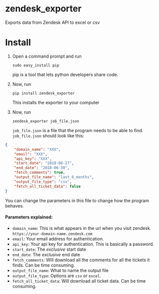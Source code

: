 # zendesk_exporter
Exports data from Zendesk API to excel or csv

# Install
1. Open a command prompt and run 

   `sudo easy_install pip`

   pip is a tool that lets python developers share code.
2. Now, run 

   `pip install zendesk_exporter`
   
   This installs the exporter to your computer
3. Now, run 

   `zendesk_exporter job_file.json`
   
   `job_file.json` is a file that the program needs to be able to find. `job_file.json` should look like this:

```json
{
    "domain_name": "XXX",
    "email": "XXX",
    "api_key": "XXX",
    "start_date": "2018-06-27",
    "end_date": "2018-06-30",
    "fetch_comments": true,
    "output_file_name": "last_6_months",
    "output_file_type": "csv",
    "fetch_all_ticket_data": false
}
```
You can change the parameters in this file to change how the program behaves. 
#### Parameters explained:
- `domain_name`: This is what appears in the url when you visit zendesk. `https://your-domain-name.zendesk.com`
- `email`: Your email address for authentication. 
- `api_key`: Your api key for authentication. This is basically a password.
- `start_date`: The _exclusive_ start date
- `end_date`: The _exclusive_ end date
- `fetch_comments`: Will download all the comments for all the tickets it finds. Can be time consuming.
- `output_file_name`: What to name the output file
- `output_file_type`: Options are `csv` or `excel`.
- `fetch_all_ticket_data`: Will download all ticket data. Can be time consuming.
